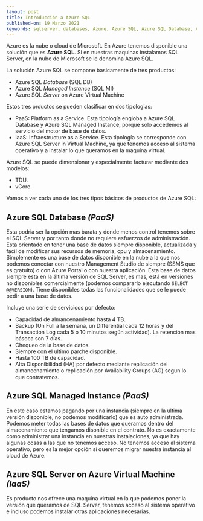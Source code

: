 ```yaml
---
layout: post
title: Introducción a Azure SQL
published-on: 19 Marzo 2021
keywords: sqlserver, databases, Azure, Azure SQL, Azure SQL Database, Azure SQL Managed Instance, Azure SQL Server, Virtual Machine, PaaS, IaaS
---
```



Azure es la nube o cloud de Microsoft. En Azure tenemos disponible una solución que es **Azure SQL**. Si en nuestras maquinas instalamos SQL Server, en la nube de Microsoft se le denomina Azure SQL.

La solución Azure SQL se compone basicamente de tres productos:

- Azure SQL *Database* (SQL DB)
- Azure SQL *Managed Instance* (SQL MI)
- Azure SQL *Server* on Azure Virtual Machine

Estos tres prductos se pueden clasificar en dos tipologias:
 
- PaaS: Platform as a Service. Esta tipología engloba a Azure SQL Database y Azure SQL Managed Instance, porque solo accedemos al servicio del motor de base de datos.
- IaaS: Infraestructure as a Service. Esta tipología se corresponde con Azure SQL Server in Virtual Machine, ya que tenemos acceso al sistema operativo y a instalar lo que queramos en la maquina virtual.

Azure SQL se puede dimensionar y especialmente facturar mediante dos modelos:

- TDU.
- vCore.

Vamos a ver cada uno de los tres tipos básicos de productos de Azure SQL:

## Azure SQL Database *(PaaS)*

Esta podria ser la opción mas barata y donde menos control tenemos sobre el SQL Server y por tanto donde no requiere esfuerzos de administración. Esta orientado en tener una base de datos siempre disponible, actualizada y facil de modificar sus recursos de memoria, cpu y almacenamiento.
Simplemente es una base de datos disponible en la nube a la que nos podemos conectar con nuestro Management Studio de siempre (SSMS que es gratuito) o con Azure Portal o con nuestra aplicación.
Esta base de datos siempre está en la áltima versión de SQL Server, es mas, está en versiones no disponibles comercialmente (podemos compararlo ejecutando `SELECT @@VERSION`). Tiene disponibles todas las funcionalidades que se le puede pedir a una base de datos.

Incluye una serie de servicicos por defecto:
- Capacidad de almancenamiento hasta 4 TB.
- Backup (Un Full a la semana, un Differential cada 12 horas y del Transaction Log cada 5 o 10 minutos según actividad). La retención mas básoca son 7 días.
- Chequeo de la base de datos.
- Siempre con el ultimo parche disponible.
- Hasta 100 TB de capacidad.
- Alta Disponibilidad (HA) por defecto mediante replicación del almancenamiento o replicación por Availability Groups (AG) segun lo que contratemos.


## Azure SQL Managed Instance *(PaaS)*

En este caso estamos pagando por una instancia (siempre en la ultima versión disponible, no podemos modificarlo) que es auto administrada. Podemos meter todas las bases de datos que queramos dentro del almacenamiento que tengamos disonible en el contrato. No es exactamente como administrar una instancia en nuestras instalaciones, ya que hay algunas cosas a las que no tenemos acceso. No tenemos acceso al sistema operativo, pero es la mejor opción si queremos migrar nuestra instancia al cloud de Azure.


## Azure SQL Server on Azure Virtual Machine *(IaaS)*

Es producto nos ofrece una maquina virtual en la que podemos poner la versión que queramos de SQL Server, tenemos acceso al sistema operativo e incluso podemos instalar otras aplicaciones necesarias.


